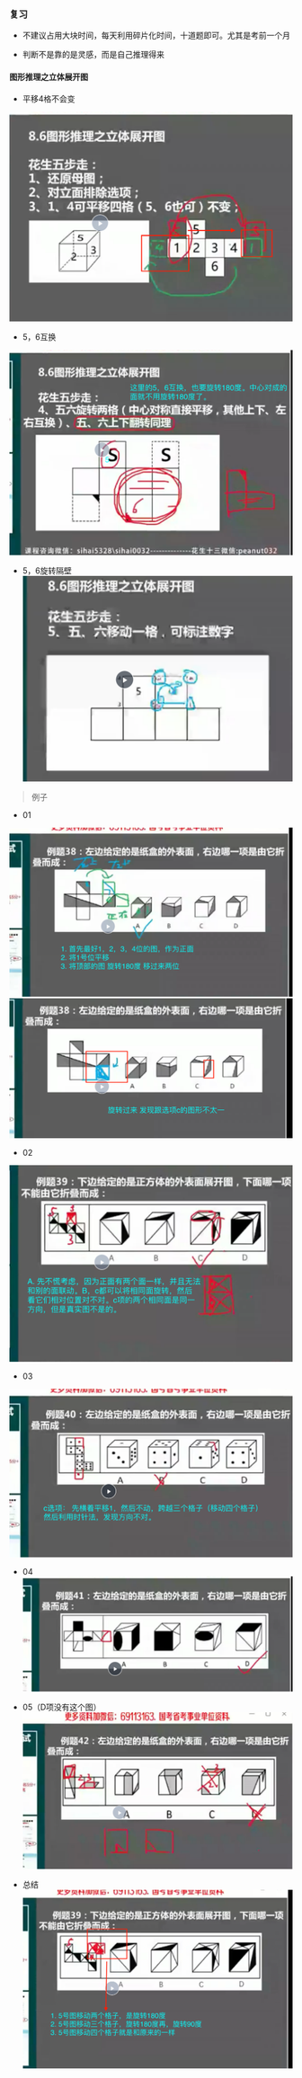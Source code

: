 ### 复习

- 不建议占用大块时间，每天利用碎片化时间，十道题即可。尤其是考前一个月


- 判断不是靠的是灵感，而是自己推理得来

#### 图形推理之立体展开图

- 平移4格不会变

![111](../images1/297.png)

- 5，6互换

![111](../images1/298.png)

- 5，6旋转隔壁
![111](../images1/299.png)

> 例子

- 01

![111](../images1/300.png)
![111](../images1/301.png)

- 02

![111](../images1/302.png)

- 03

![111](../images1/304.png)

- 04
![111](../images1/305.png)

- 05（D项没有这个图）
![111](../images1/306.png)

- 总结
![111](../images1/303.png)

